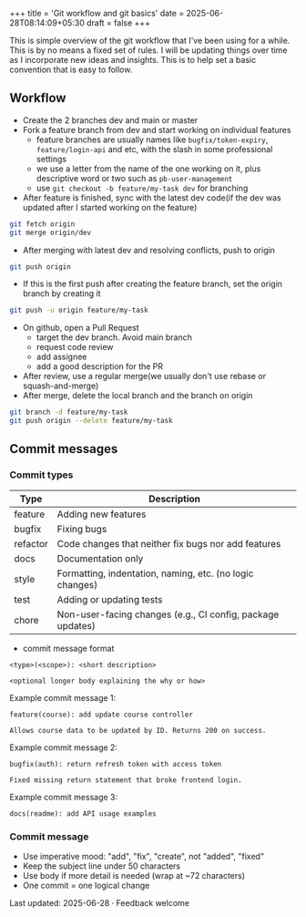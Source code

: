 +++
title = 'Git workflow and git basics'
date = 2025-06-28T08:14:09+05:30
draft = false
+++

This is simple overview of the git workflow that I've been using for a while. This is by no means a fixed set of rules. I will be updating things over time as I incorporate new ideas and insights. This is to help set a basic convention that is easy to follow.

## Workflow
- Create the 2 branches dev and main or master
- Fork a feature branch from dev and start working on individual features
    - feature branches are usually names like `bugfix/token-expiry`, `feature/login-api` and etc, with the slash in some professional settings
    - we use a letter from the name of the one working on it, plus descriptive word or two such as `pb-user-management`
    - use `git checkout -b feature/my-task dev` for branching
- After feature is finished, sync with the latest dev code(if the dev was updated after I started working on the feature)
```bash
git fetch origin
git merge origin/dev
```
- After merging with latest dev and resolving conflicts, push to origin
```bash
git push origin
```
- If this is the first push after creating the feature branch, set the origin branch by creating it
```bash
git push -u origin feature/my-task
```
- On github, open a Pull Request
    - target the dev branch. Avoid main branch
    - request code review
    - add assignee
    - add a good description for the PR
- After review, use a regular merge(we usually don't use rebase or squash-and-merge)
- After merge, delete the local branch and the branch on origin
```bash
git branch -d feature/my-task
git push origin --delete feature/my-task
```

## Commit messages
### Commit types

|     Type    |   Description                                                 |
|-------------|---------------------------------------------------------------|
|   feature   |  Adding new features                                          |
|   bugfix    |  Fixing bugs                                                  |
|   refactor  |  Code changes that neither fix bugs nor add features          |
|   docs      |  Documentation only                                           |
|   style     |  Formatting, indentation, naming, etc. (no logic changes)     |
|   test      |  Adding or updating tests                                     |
|   chore     |  Non-user-facing changes (e.g., CI config, package updates)   |

- commit message format
```
<type>(<scope>): <short description>

<optional longer body explaining the why or how>
```

Example commit message 1:
```
feature(course): add update course controller

Allows course data to be updated by ID. Returns 200 on success.
```

Example commit message 2:
```
bugfix(auth): return refresh token with access token

Fixed missing return statement that broke frontend login.
```

Example commit message 3:
```
docs(readme): add API usage examples
```

### Commit message
- Use imperative mood: "add", "fix", "create", not "added", "fixed"
- Keep the subject line under 50 characters
- Use body if more detail is needed (wrap at ~72 characters)
- One commit = one logical change

Last updated: 2025-06-28 · Feedback welcome
